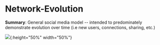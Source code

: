 # Network-Evolution

**Summary**: General social media model -- intended to predominately demonstrate evolution over time (i.e new users, connections, sharing, etc.)

![](network_visuals/growth_state_spring_long.gif){:height="50%" width="50%"}

